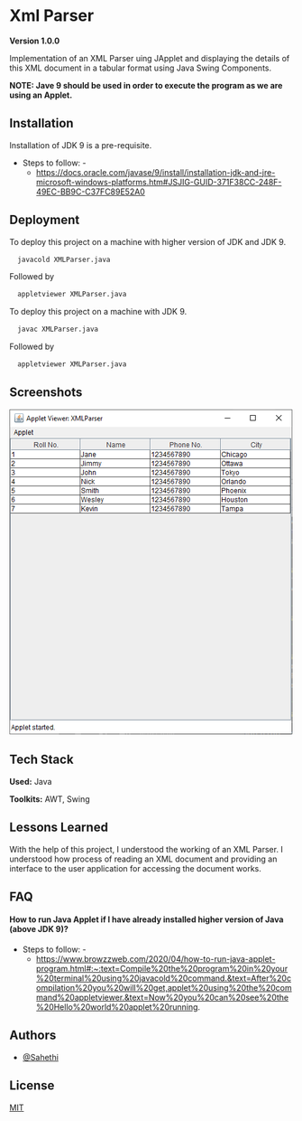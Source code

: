 
# Xml Parser

**Version 1.0.0** 

Implementation of an XML Parser uing JApplet and displaying the details of this XML document in a tabular format using Java Swing Components.

**NOTE: Jave 9 should be used in order to execute the program as we are using an Applet.**

## Installation 

Installation of JDK 9 is a pre-requisite. 

* Steps to follow: -
    * https://docs.oracle.com/javase/9/install/installation-jdk-and-jre-microsoft-windows-platforms.htm#JSJIG-GUID-371F38CC-248F-49EC-BB9C-C37FC89E52A0
  
## Deployment

To deploy this project on a machine with higher version of JDK and JDK 9. 

```bash
  javacold XMLParser.java
```
Followed by

```bash
  appletviewer XMLParser.java
```

To deploy this project on a machine with JDK 9. 

```bash
  javac XMLParser.java
```
Followed by

```bash
  appletviewer XMLParser.java
```

  
## Screenshots

![App Screenshot](images/Screenshot.PNG)

## Tech Stack

**Used:** Java

**Toolkits:** AWT, Swing
  
## Lessons Learned

With the help of this project, I understood the working of an XML Parser. I understood how process of reading an XML document and providing an interface to the user application for accessing the document works.

## FAQ

#### How to run Java Applet if I have already installed higher version of Java (above JDK 9)?

* Steps to follow: -
    * https://www.browzzweb.com/2020/04/how-to-run-java-applet-program.html#:~:text=Compile%20the%20program%20in%20your%20terminal%20using%20javacold%20command.&text=After%20compilation%20you%20will%20get,applet%20using%20the%20command%20appletviewer.&text=Now%20you%20can%20see%20the%20Hello%20world%20applet%20running.

## Authors

- [@Sahethi](https://www.github.com/Sahethi)

## License

[MIT](https://choosealicense.com/licenses/mit/)

